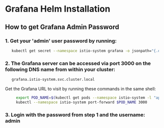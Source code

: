 # Grafana Helm Installation

## How to get Grafana Admin Password

### 1. Get your 'admin' user password by running:

```sh
   kubectl get secret --namespace istio-system grafana -o jsonpath="{.data.admin-password}" | base64 --decode ; echo
```

### 2. The Grafana server can be accessed via port 3000 on the following DNS name from within your cluster:

```sh
   grafana.istio-system.svc.cluster.local
```

   Get the Grafana URL to visit by running these commands in the same shell:

```sh
     export POD_NAME=$(kubectl get pods --namespace istio-system -l "app.kubernetes.io/name=grafana,app.kubernetes.io/instance=grafana" -o jsonpath="{.items[0].metadata.name}")
     kubectl --namespace istio-system port-forward $POD_NAME 3000
```

### 3. Login with the password from step 1 and the username: admin